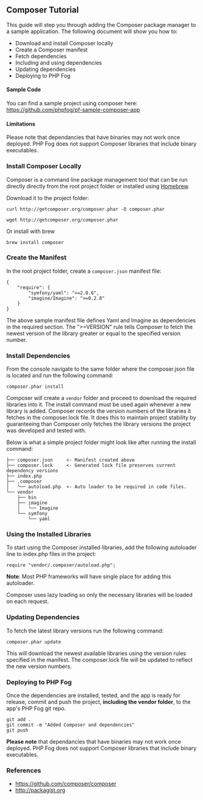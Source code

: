 ## Composer Tutorial

This guide will step you through adding the Composer package manager to a sample application. The following document will show you how to:

* Download and install Composer locally
* Create a Composer manifest
* Fetch dependencies
* Including and using dependencies
* Updating dependencies
* Deploying to PHP Fog

#### Sample Code

You can find a sample project using composer here: <https://github.com/phpfog/pf-sample-composer-app>

#### Limitations

Please note that dependancies that have binaries may not work once deployed. PHP Fog does not support Composer libraries that include binary executables.

### Install Composer Locally

Composer is a command line package management tool that can be run directly directly from the root project folder or installed using [Homebrew](https://github.com/mxcl/homebrew). 

Download it to the project folder:

`curl http://getcomposer.org/composer.phar -O composer.phar`

`wget http://getcomposer.org/composer.phar`

Or install with brew

`brew install composer`

### Create the Manifest

In the root project folder, create a `composer.json` manifest file:


	{
    	"require": {
        	"symfony/yaml": ">=2.0.6",
        	"imagine/Imagine": ">=0.2.8"
    	}
	}

The above sample manifest file defines Yaml and Imagine as dependencies in the required section. The ">=VERSION" rule tells Composer to fetch the newest version of the library greater or equal to the specified version number.

### Install Dependencies

From the console navigate to the same folder where the composer.json file is located and run the following command:

	composer.phar install

Composer will create a `vendor` folder and proceed to download the required libraries into it. The install command must be used again whenever a new library is added. Composer records the version numbers of the libraries it fetches in the composer.lock file. It does this to maintain project stability by guaranteeing than Composer only fetches the library versions the project was developed and tested with.

Below is what a simple project folder might look like after running the install command:

	├── composer.json     <- Manifest created above
	├── composer.lock     <- Generated lock file preserves current dependency versions
	├── index.php
    ├── .composer
    │   └── autoload.php  <- Auto loader to be required in code files.
	└── vendor
	    ├── bin
	    ├── imagine
	    │   └── Imagine 
	    └── symfony
	        └── yaml
	          

### Using the Installed Libraries

To start using the Composer installed libraries, add the following autoloader line to index.php files in the project: 

	require "vendor/.composer/autoload.php";

**Note**: Most PHP frameworks will have single place for adding this autoloader.

Composer uses lazy loading so only the necessary libraries will be loaded on each request.  

### Updating Dependencies

To fetch the latest library versions run the following command:

	composer.phar update

This will download the newest available libraries using the version rules specified in the manifest. The composer.lock file will be updated to reflect the new version numbers.


### Deploying to PHP Fog

Once the dependencies are installed, tested, and the app is ready for release, commit and push the project, **including the vendor folder**, to the app's PHP Fog git repo. 

	git add .
    git commit -m "Added Composer and dependencies"
	git push

**Please note** that dependancies that have binaries may not work once deployed. PHP Fog does not support Composer libraries that include binary executables. 


### References

* <https://github.com/composer/composer>
* <http://packagist.org>
